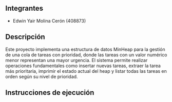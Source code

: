 ## Integrantes
- Edwin Yair Molina Cerón (408873)

## Descripción
Este proyecto implementa una estructura de datos MinHeap para la gestión de una cola de tareas con prioridad, donde las tareas con un valor numérico menor representan una mayor urgencia. El sistema permite realizar operaciones fundamentales como insertar nuevas tareas, extraer la tarea más prioritaria, imprimir el estado actual del heap y listar todas las tareas en orden según su nivel de prioridad.

## Instrucciones de ejecución
